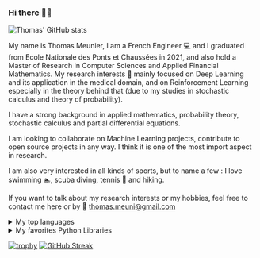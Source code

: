 ### Hi there 🙋‍♂️

![Thomas' GitHub stats](https://github-readme-stats.vercel.app/api?username=thomasmeunierr&show_icons=true&theme=radical&count_private=true)


My name is Thomas Meunier, I am a French Engineer :computer: and I graduated from Ecole Nationale des Ponts et Chaussées in 2021, and also hold a Master of Research in Computer Sciences and Applied Financial Mathematics. 
My research interests 👀 mainly focused on Deep Learning and its application in the medical domain, and on Reinforcement Learning especially in the theory behind that (due to my studies in stochastic calculus and theory of probability).

I have a strong background in applied mathematics, probability theory, stochastic calculus and partial differential equations.

I am looking to collaborate on Machine Learning projects, contribute to open source projects in any way. I think it is one of the most import aspect in research.

I am also very interested in all kinds of sports, but to name a few : I love swimming :swimmer:, scuba diving, tennis :tennis: and hiking.

If you want to talk about my research interests or my hobbies, feel free to contact me here or by :e-mail: thomas.meuni@gmail.com

<details>
<summary>My top languages</summary>

| Rank | Languages |
|-----:|-----------|
|     1| Python|
|     2| C++    |
|     3| SQL       |
  
</details>

<details>
<summary>My favorites Python Libraries </summary>

| Rank | Languages |
|-----:|-----------|
|     1| Pytorch|
|     2| Scikit Learn    |
|     3| Tensorflow       |
|     4| Numpy, Scipy, Matplotlib, Statsmodel, SymPy, Seaborn, etc.      |
  
</details>

[![trophy](https://github-profile-trophy.vercel.app/?username=thomasmeunierr&theme=dark_lover&no-bg=true)](https://github.com/ryo-ma/github-profile-trophy)
[![GitHub Streak](https://github-readme-streak-stats.herokuapp.com/?user=thomasmeunierr&theme=dark)](https://git.io/streak-stats)
